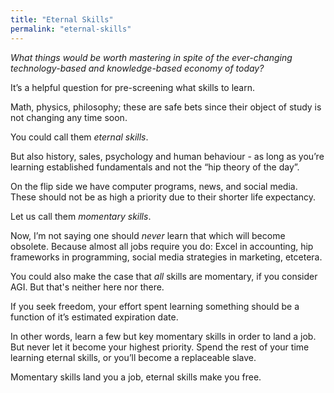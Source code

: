 ```yaml
---
title: "Eternal Skills"
permalink: "eternal-skills"
---
```


_What things would be worth mastering in spite of the ever-changing technology-based and knowledge-based economy of today?_

It’s a helpful question for pre-screening what skills to learn.

Math, physics, philosophy; these are safe bets since their object of study is not changing any time soon.

You could call them _eternal skills_.

But also history, sales, psychology and human behaviour - as long as you’re learning established fundamentals and not the “hip theory of the day”.

On the flip side we have computer programs, news, and social media. These should not be as high a priority due to their shorter life expectancy.

Let us call them _momentary skills_.

Now, I’m not saying one should _never_ learn that which will become obsolete. Because almost all jobs require you do: Excel in accounting, hip frameworks in programming, social media strategies in marketing, etcetera.

You could also make the case that _all_ skills are momentary, if you consider AGI. But that's neither here nor there.

If you seek freedom, your effort spent learning something should be a function of it’s estimated expiration date.

In other words, learn a few but key momentary skills in order to land a job. But never let it become your highest priority. Spend the rest of your time learning eternal skills, or you’ll become a replaceable slave.

Momentary skills land you a job, eternal skills make you free.